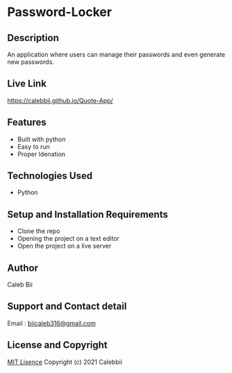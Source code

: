 # Password-Locker

## Description
An application where users can manage their passwords and even generate new passwords.

## Live Link
https://calebbii.github.io/Quote-App/
## Features
* Built with python
* Easy to run
* Proper Idenation

## Technologies Used
* Python

## Setup and Installation Requirements
* Clone the repo
* Opening the project on a text editor
* Open the project on a live server

## Author
Caleb Bii

## Support and Contact detail
Email : biicaleb316@gmail.com

## License and Copyright
[MIT Lisence](https://github.com/Calebbii/Password-Locker/blob/master/LICENSE) Copyright (c) 2021 Calebbii

